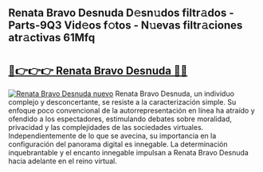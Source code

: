 ## Renata Bravo Desnuda D𝚎sn𝚞dos filtr𝚊dos - Parts-9Q3 Vid𝚎os f𝚘tos - N𝚞evas filtr𝚊ciones atr𝚊ctivas 61Mfq

# <h2><a href="http://mb6r7p.tromn.icu/?c=Renata+Bravo+Desnuda">🔗👉👉👉 Renata Bravo Desnuda 🔗🔗</a></h2>

[![Renata Bravo Desnuda nuevo](https://i.imgur.com/pEAQMta.gif)](http://mb6r7p.tromn.icu/?c=Renata+Bravo+Desnuda)
Renata Bravo Desnuda, un individuo complejo y desconcertante, se resiste a la caracterización simple. Su enfoque poco convencional de la autorrepresentación en línea ha atraído y ofendido a los espectadores, estimulando debates sobre moralidad, privacidad y las complejidades de las sociedades virtuales. Independientemente de lo que se avecina, su importancia en la configuración del panorama digital es innegable. La determinación inquebrantable y el encanto innegable impulsan a Renata Bravo Desnuda hacia adelante en el reino virtual.
